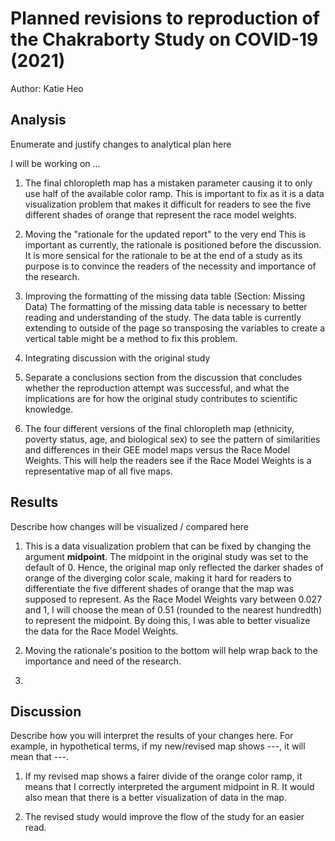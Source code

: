 # Planned revisions to reproduction of the Chakraborty Study on COVID-19 (2021)

Author: Katie Heo

## Analysis

Enumerate and justify changes to analytical plan here

I will be working on ... 

1. The final chloropleth map has a mistaken parameter causing it to only use half of the available color ramp. This is important to fix as it is a data visualization problem that makes it difficult for readers to see the five different shades of orange that represent the race model weights.

2. Moving the "rationale for the updated report" to the very end
This is important as currently, the rationale is positioned before the discussion. It is more sensical for the rationale to be at the end of a study as its purpose is to convince the readers of the necessity and importance of the research.

3. Improving the formatting of the missing data table (Section: Missing Data)
The formatting of the missing data table is necessary to better reading and understanding of the study. The data table is currently extending to outside of the page so transposing the variables to create a vertical table might be a method to fix this problem. 

5. Integrating discussion with the original study

6. Separate a conclusions section from the discussion that concludes whether the reproduction attempt was successful, and what the implications are for how the original study contributes to scientific knowledge.

7. The four different versions of the final chloropleth map (ethnicity, poverty status, age, and biological sex) to see the pattern of similarities and differences in their GEE model maps versus the Race Model Weights. This will help the readers see if the Race Model Weights is a representative map of all five maps. 


## Results

Describe how changes will be visualized / compared here

1. This is a data visualization problem that can be fixed by changing the argument **midpoint**. The midpoint in the original study was set to the default of 0. Hence, the original map only reflected the darker shades of orange of the diverging color scale, making it hard for readers to differentiate the five different shades of orange that the map was supposed to represent. As the Race Model Weights vary between 0.027 and 1, I will choose the mean of 0.51 (rounded to the nearest hundredth) to represent the midpoint. By doing this, I was able to better visualize the data for the Race Model Weights.

2. Moving the rationale's position to the bottom will help wrap back to the importance and need of the research.

3. 


## Discussion

Describe how you will interpret the results of your changes here.
For example, in hypothetical terms, if my new/revised map shows ---, it will mean that ---.

1. If my revised map shows a fairer divide of the orange color ramp, it means that I correctly interpreted the argument midpoint in R. It would also mean that there is a better visualization of data in the map.

2. The revised study would improve the flow of the study for an easier read.

